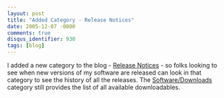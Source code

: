 ```yaml
---
layout: post
title: "Added Category - Release Notices"
date: 2005-12-07 -0800
comments: true
disqus_identifier: 930
tags: [blog]
---
```

I added a new category to the blog - [Release Notices](/) - so folks
looking to see when new versions of my software are released can look in
that category to see the history of all the releases. The
[Software/Downloads](/) category still provides the list of all
available downloadables.
